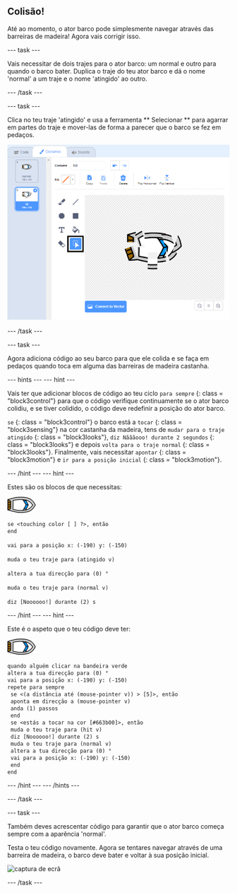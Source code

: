 ## Colisão!

Até ao momento, o ator barco pode simplesmente navegar através das barreiras de madeira! Agora vais corrigir isso.

\--- task \---

Vais necessitar de dois trajes para o ator barco: um normal e outro para quando o barco bater. Duplica o traje do teu ator barco e dá o nome 'normal' a um traje e o nome 'atingido' ao outro.

\--- /task \---

\--- task \---

Clica no teu traje 'atingido' e usa a ferramenta ** Selecionar ** para agarrar em partes do traje e mover-las de forma a parecer que o barco se fez em pedaços.

![captura de ecrã](images/boat-hit-costume-annotated.png)

\--- /task \---

\--- task \---

Agora adiciona código ao seu barco para que ele colida e se faça em pedaços quando toca em alguma das barreiras de madeira castanha.

\--- hints \--- \--- hint \---

Vais ter que adicionar blocos de código ao teu ciclo `para sempre` {: class = "block3control"} para que o código verifique continuamente se o ator barco colidiu, e se tiver colidido, o código deve redefinir a posição do ator barco.

` se ` {: class = "block3control"} o barco está a ` tocar ` {: class = "block3sensing"} na cor castanha da madeira, tens de ` mudar para o traje atingido ` {: class = "block3looks"}, ` diz Nãããooo! durante 2 segundos ` {: class = "block3looks"} e depois ` volta para o traje normal ` {: class = "block3looks"}. Finalmente, vais necessitar ` apontar ` {: class = "block3motion"} e ` ir para a posição inicial ` {: class = "block3motion"}.

\--- /hint \--- \--- hint \---

Estes são os blocos de que necessitas:

![ator barco](images/boat_resize.png)

```blocks3
se <touching color [ ] ?>, então
end

vai para a posição x: (-190) y: (-150)

muda o teu traje para (atingido v)

altera a tua direcção para (0) °

muda o teu traje para (normal v)

diz [Noooooo!] durante (2) s
```

\--- /hint \--- \--- hint \---

Este é o aspeto que o teu código deve ter:

![ator barco](images/boat_resize.png)

```blocks3
quando alguém clicar na bandeira verde
altera a tua direcção para (0) °
vai para a posição x: (-190) y: (-150)
repete para sempre 
 se <(a distância até (mouse-pointer v)) > [5]>, então 
 aponta em direcção a (mouse-pointer v)
 anda (1) passos
 end
 se <estás a tocar na cor [#663b00]>, então 
 muda o teu traje para (hit v)
 diz [Noooooo!] durante (2) s
 muda o teu traje para (normal v)
 altera a tua direcção para (0) °
 vai para a posição x: (-190) y: (-150)
 end
end
```

\--- /hint \--- \--- /hints \---

\--- /task \---

\--- task \---

Também deves acrescentar código para garantir que o ator barco começa sempre com a aparência 'normal'.

Testa o teu código novamente. Agora se tentares navegar através de uma barreira de madeira, o barco deve bater e voltar à sua posição inicial.

![captura de ecrã](images/boat-crash.png)

\--- /task \---